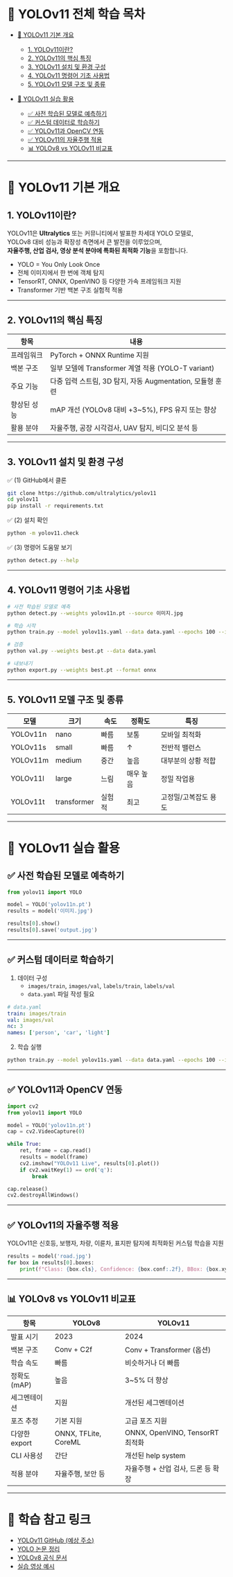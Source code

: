 # 📌 YOLOv11 전체 학습 목차

- [📘 YOLOv11 기본 개요](#-yolov11-기본-개요)
  - [1. YOLOv11이란?](#1-yolov11이란)
  - [2. YOLOv11의 핵심 특징](#2-yolov11의-핵심-특징)
  - [3. YOLOv11 설치 및 환경 구성](#3-yolov11-설치-및-환경-구성)
  - [4. YOLOv11 명령어 기초 사용법](#4-yolov11-명령어-기초-사용법)
  - [5. YOLOv11 모델 구조 및 종류](#5-yolov11-모델-구조-및-종류)

- [📘 YOLOv11 실습 활용](#-yolov11-실습-활용)
  - [✅ 사전 학습된 모델로 예측하기](#-사전-학습된-모델로-예측하기)
  - [✅ 커스텀 데이터로 학습하기](#-커스텀-데이터로-학습하기)
  - [✅ YOLOv11과 OpenCV 연동](#-yolov11과-opencv-연동)
  - [✅ YOLOv11의 자율주행 적용](#-yolov11의-자율주행-적용)
  - [📊 YOLOv8 vs YOLOv11 비교표](#-yolov8-vs-yolov11-비교표)

---

# 📘 YOLOv11 기본 개요

## 1. YOLOv11이란?

YOLOv11은 **Ultralytics** 또는 커뮤니티에서 발표한 차세대 YOLO 모델로,  
YOLOv8 대비 성능과 확장성 측면에서 큰 발전을 이루었으며,  
**자율주행, 산업 검사, 영상 분석 분야에 특화된 최적화 기능**을 포함합니다.

- YOLO = You Only Look Once  
- 전체 이미지에서 한 번에 객체 탐지  
- TensorRT, ONNX, OpenVINO 등 다양한 가속 프레임워크 지원
- Transformer 기반 백본 구조 실험적 적용

---

## 2. YOLOv11의 핵심 특징

| 항목 | 내용 |
|------|------|
| 프레임워크 | PyTorch + ONNX Runtime 지원 |
| 백본 구조 | 일부 모델에 Transformer 계열 적용 (YOLO-T variant) |
| 주요 기능 | 다중 입력 스트림, 3D 탐지, 자동 Augmentation, 모듈형 훈련 |
| 향상된 성능 | mAP 개선 (YOLOv8 대비 +3~5%), FPS 유지 또는 향상 |
| 활용 분야 | 자율주행, 공장 시각검사, UAV 탐지, 비디오 분석 등 |

---

## 3. YOLOv11 설치 및 환경 구성

✅ (1) GitHub에서 클론  
```bash
git clone https://github.com/ultralytics/yolov11
cd yolov11
pip install -r requirements.txt
```

✅ (2) 설치 확인  
```bash
python -m yolov11.check
```

✅ (3) 명령어 도움말 보기  
```bash
python detect.py --help
```

---

## 4. YOLOv11 명령어 기초 사용법

```bash
# 사전 학습된 모델로 예측
python detect.py --weights yolov11n.pt --source 이미지.jpg

# 학습 시작
python train.py --model yolov11s.yaml --data data.yaml --epochs 100 --img 640

# 검증
python val.py --weights best.pt --data data.yaml

# 내보내기
python export.py --weights best.pt --format onnx
```

---

## 5. YOLOv11 모델 구조 및 종류

| 모델 | 크기 | 속도 | 정확도 | 특징 |
|------|------|------|--------|------|
| YOLOv11n | nano | 빠름 | 보통 | 모바일 최적화 |
| YOLOv11s | small | 빠름 | ↑ | 전반적 밸런스 |
| YOLOv11m | medium | 중간 | 높음 | 대부분의 상황 적합 |
| YOLOv11l | large | 느림 | 매우 높음 | 정밀 작업용 |
| YOLOv11t | transformer | 실험적 | 최고 | 고정밀/고복잡도 용도 |

---

# 📘 YOLOv11 실습 활용

## ✅ 사전 학습된 모델로 예측하기

```python
from yolov11 import YOLO

model = YOLO('yolov11n.pt')
results = model('이미지.jpg')

results[0].show()
results[0].save('output.jpg')
```

---

## ✅ 커스텀 데이터로 학습하기

1. 데이터 구성  
   - `images/train`, `images/val`, `labels/train`, `labels/val`
   - `data.yaml` 파일 작성 필요

```yaml
# data.yaml
train: images/train
val: images/val
nc: 3
names: ['person', 'car', 'light']
```

2. 학습 실행  
```bash
python train.py --model yolov11s.yaml --data data.yaml --epochs 100 --img 640
```

---

## ✅ YOLOv11과 OpenCV 연동

```python
import cv2
from yolov11 import YOLO

model = YOLO('yolov11n.pt')
cap = cv2.VideoCapture(0)

while True:
    ret, frame = cap.read()
    results = model(frame)
    cv2.imshow("YOLOv11 Live", results[0].plot())
    if cv2.waitKey(1) == ord('q'):
        break

cap.release()
cv2.destroyAllWindows()
```

---

## ✅ YOLOv11의 자율주행 적용

YOLOv11은 신호등, 보행자, 차량, 이륜차, 표지판 탐지에 최적화된 커스텀 학습을 지원

```python
results = model('road.jpg')
for box in results[0].boxes:
    print(f"Class: {box.cls}, Confidence: {box.conf:.2f}, BBox: {box.xyxy}")
```

---

## 📊 YOLOv8 vs YOLOv11 비교표

| 항목 | YOLOv8 | YOLOv11 |
|------|--------|--------|
| 발표 시기 | 2023 | 2024 |
| 백본 구조 | Conv + C2f | Conv + Transformer (옵션) |
| 학습 속도 | 빠름 | 비슷하거나 더 빠름 |
| 정확도 (mAP) | 높음 | 3~5% 더 향상 |
| 세그멘테이션 | 지원 | 개선된 세그멘테이션 |
| 포즈 추정 | 기본 지원 | 고급 포즈 지원 |
| 다양한 export | ONNX, TFLite, CoreML | ONNX, OpenVINO, TensorRT 최적화 |
| CLI 사용성 | 간단 | 개선된 help system |
| 적용 분야 | 자율주행, 보안 등 | 자율주행 + 산업 검사, 드론 등 확장 |

---

# 📌 학습 참고 링크

- [YOLOv11 GitHub (예상 주소)](https://github.com/ultralytics/yolov11)
- [YOLO 논문 정리](https://arxiv.org/)
- [YOLOv8 공식 문서](https://docs.ultralytics.com/)
- [실습 영상 예시](https://www.youtube.com/watch?v=6mT3Pe-D5rQ)
